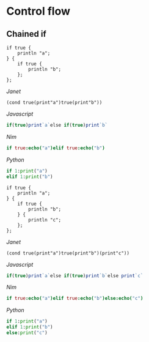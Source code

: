 # Control flow

## Chained if

```polygolf
if true {
    println "a";
} {
    if true {
        println "b";
    };
};
```

_Janet_

```janet nogolf
(cond true(print"a")true(print"b"))
```

_Javascript_

```js nogolf
if(true)print`a`else if(true)print`b`
```

_Nim_

```nim nogolf
if true:echo("a")elif true:echo("b")
```

_Python_

```py nogolf
if 1:print("a")
elif 1:print("b")
```

```polygolf
if true {
    println "a";
} {
    if true {
        println "b";
    } {
        println "c";
    };
};
```

_Janet_

```janet nogolf
(cond true(print"a")true(print"b")(print"c"))
```

_Javascript_

```js nogolf
if(true)print`a`else if(true)print`b`else print`c`
```

_Nim_

```nim nogolf
if true:echo("a")elif true:echo("b")else:echo("c")
```

_Python_

```py nogolf
if 1:print("a")
elif 1:print("b")
else:print("c")
```
